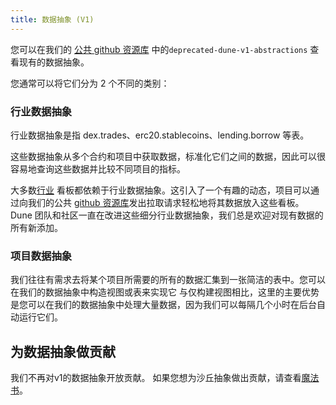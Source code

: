 ```yaml
---
title: 数据抽象 (V1)
---
```


您可以在我们的 [公共 github 资源库](https://github.com/duneanalytics/abstractions) 中的`deprecated-dune-v1-abstractions` 查看现有的数据抽象。

您通常可以将它们分为 2 个不同的类别：

### 行业数据抽象

行业数据抽象是指 dex.trades、erc20.stablecoins、lending.borrow 等表。

这些数据抽象从多个合约和项目中获取数据，标准化它们之间的数据，因此可以很容易地查询这些数据并比较不同项目的指标。

大多数[行业](../../about/usecases/sector-dashboards.md) 看板都依赖于行业数据抽象。这引入了一个有趣的动态，项目可以通过向我们的公共 [github 资源库](https://github.com/duneanalytics/abstractions)发出拉取请求轻松地将其数据放入这些看板。
Dune 团队和社区一直在改进这些细分行业数据抽象，我们总是欢迎对现有数据的所有新添加。

### 项目数据抽象
我们往往有需求去将某个项目所需要的所有的数据汇集到一张简洁的表中。您可以在我们的数据抽象中构造视图或表来实现它
与仅构建视图相比，这里的主要优势是您可以在我们的数据抽象中处理大量数据，因为我们可以每隔几个小时在后台自动运行它们。

## 为数据抽象做贡献

我们不再对v1的数据抽象开放贡献。
如果您想为沙丘抽象做出贡献，请查看[魔法书](../../../../spellbook/index.md)。
